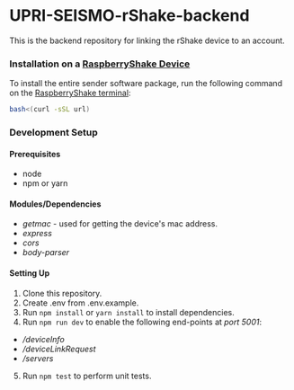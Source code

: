 # UPRI-SEISMO-rShake-backend
This is the backend repository for linking the rShake device to an account.

### Installation on a [RaspberryShake Device](https://shop.raspberryshake.org/)
To install the entire sender software package, run the following command on the [RaspberryShake terminal](https://manual.raspberryshake.org/ssh.html):
```bash
bash<(curl -sSL url)
```

### Development Setup
#### Prerequisites
* node
* npm or yarn

#### Modules/Dependencies
* *getmac*          - used for getting the device's mac address.
* *express*         
* *cors*              
* *body-parser*     

#### Setting Up
1. Clone this repository.
2. Create .env from .env.example.
3. Run `npm install` or `yarn install` to install dependencies.
4. Run `npm run dev` to enable the following end-points at *port 5001*:
* */deviceInfo*         
* */deviceLinkRequest*  
* */servers*            
5. Run `npm test` to perform unit tests.
